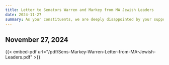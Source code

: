 ```yaml
---
title: Letter to Senators Warren and Markey from MA Jewish Leaders
date: 2024-11-27
summary: As your constituents, we are deeply disappointed by your support of Sen. Sanders’ efforts to block weapons transfers to Israel. ...
---
```


## November 27, 2024

{{< embed-pdf url="/pdf/Sens-Markey-Warren-Letter-from-MA-Jewish-Leaders.pdf" >}}
